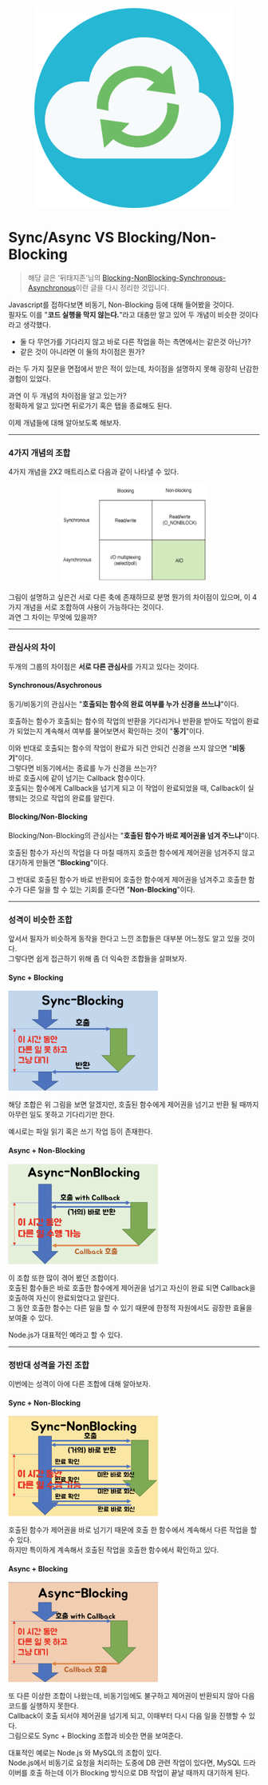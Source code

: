 <p align="center"><img src="image/sync.png" width="400" height="400"></p>

# Sync/Async VS Blocking/Non-Blocking

> 해당 글은 '뒤태지존'님의 [Blocking-NonBlocking-Synchronous-Asynchronous](https://homoefficio.github.io/2017/02/19/Blocking-NonBlocking-Synchronous-Asynchronous/)이란 글을 다시 정리한 것입니다.

Javascript를 접하다보면 비동기, Non-Blocking 등에 대해 들어봤을 것이다.  
필자도 이를 "**코드 실행을 막지 않는다.**"라고 대충만 알고 있어 두 개념이 비슷한 것이다라고 생각했다.

* 둘 다 무언가를 기다리지 않고 바로 다른 작업을 하는 측면에서는 같은것 아닌가?  
* 같은 것이 아니라면 이 둘의 차이점은 뭔가?

라는 두 가지 질문을 면접에서 받은 적이 있는데, 차이점을 설명하지 못해 굉장히 난감한 경험이 있었다.

과연 이 두 개념의 차이점을 알고 있는가?  
정확하게 알고 있다면 뒤로가기 혹은 탭을 종료해도 된다.

이제 개념들에 대해 알아보도록 해보자.

---

### 4가지 개념의 조합

4가지 개념을 2X2 매트리스로 다음과 같이 나타낼 수 있다.

<p align="center"><img src="image/2X2matrix.png" width="300" height="200"></p>

그림이 설명하고 싶은건 서로 다른 축에 존재하므로 분명 뭔가의 차이점이 있으며, 이 4가지 개념을 서로 조합하여 사용이 가능하다는 것이다.  
과연 그 차이는 무엇에 있을까?

---

### 관심사의 차이

두개의 그룹의 차이점은 **서로 다른 관심사**를 가지고 있다는 것이다.

#### Synchronous/Asychronous

동기/비동기의 관심사는 "**호출되는 함수의 완료 여부를 누가 신경을 쓰느냐**"이다.

호출하는 함수가 호출되는 함수의 작업의 반환을 기다리거나 반환을 받아도 작업이 완료가 되었는지 계속해서 여부를 물어보면서 확인하는 것이 "**동기**"이다.

이와 반대로 호출되는 함수의 작업이 완료가 되건 안되건 신경을 쓰지 않으면 "**비동기**"이다.  
그렇다면 비동기에서는 종료를 누가 신경을 쓰는가?  
바로 호출시에 같이 넘기는 Callback 함수이다.  
호출되는 함수에게 Callback을 넘기게 되고 이 작업이 완료되었을 때, Callback이 실행되는 것으로 작업의 완료를 알린다.

#### Blocking/Non-Blocking

Blocking/Non-Blocking의 관심사는 "**호출된 함수가 바로 제어권을 넘겨 주느냐**"이다.

호출된 함수가 자신의 작업을 다 마칠 때까지 호출한 함수에게 제어권을 넘겨주지 않고 대기하게 만들면 "**Blocking**"이다.

그 반대로 호출된 함수가 바로 반환되어 호출한 함수에게 제어권을 넘겨주고 호출한 함수가 다른 일을 할 수 있는 기회를 준다면 "**Non-Blocking**"이다.

---

### 성격이 비슷한 조합

앞서서 필자가 비슷하게 동작을 한다고 느낀 조합들은 대부분 어느정도 알고 있을 것이다.  
그렇다면 쉽게 접근하기 위해 좀 더 익숙한 조합들을 살펴보자.

#### Sync + Blocking

<img src="image/s+b.png" width="300" height="200">

해당 조합은 위 그림을 보면 알겠지만, 호출된 함수에게 제어권을 넘기고 반환 될 때까지 아무런 일도 못하고 기다리기만 한다.

예시로는 파일 읽기 혹은 쓰기 작업 등이 존재한다.

#### Async + Non-Blocking

<img src="image/a+n.png" width="300" height="200">

이 조합 또한 많이 겪어 봤던 조합이다.  
호출된 함수들은 바로 호출한 함수에게 제어권을 넘기고 자신이 완료 되면 Callback을 호출하여 자신이 완료되었다고 알린다.  
그 동안 호출한 함수는 다른 일을 할 수 있기 때문에 한정적 자원에서도 굉장한 효율을 보여줄 수 있다.

Node.js가 대표적인 예라고 할 수 있다.

---

### 정반대 성격을 가진 조합

이번에는 성격이 아에 다른 조합에 대해 알아보자.

#### Sync + Non-Blocking

<img src="image/s+n.png" width="300" height="200">

호출된 함수가 제어권을 바로 넘기기 때문에 호출 한 함수에서 계속해서 다른 작업을 할 수 있다.  
하지만 특이하게 계속해서 호출된 작업을 호출한 함수에서 확인하고 있다.  

#### Async + Blocking

<img src="image/a+b.png" width="300" height="200">

또 다른 이상한 조합이 나왔는데, 비동기임에도 불구하고 제어권이 반환되지 않아 다음 코드를 실행하지 못한다.  
Callback이 호출 되서야 제어권을 넘기게 되고, 이때부터 다시 다음 일을 진행할 수 있다.  
그림으로도 Sync + Blocking 조합과 비슷한 면을 보여준다.

대표적인 예로는 Node.js 와 MySQL의 조합이 있다.  
Node.js에서 비동기로 요청을 처리하는 도중에 DB 관련 작업이 있다면, MySQL 드라이버를 호출 하는데 이가 Blocking 방식으로 DB 작업이 끝날 때까지 대기하게 된다.

